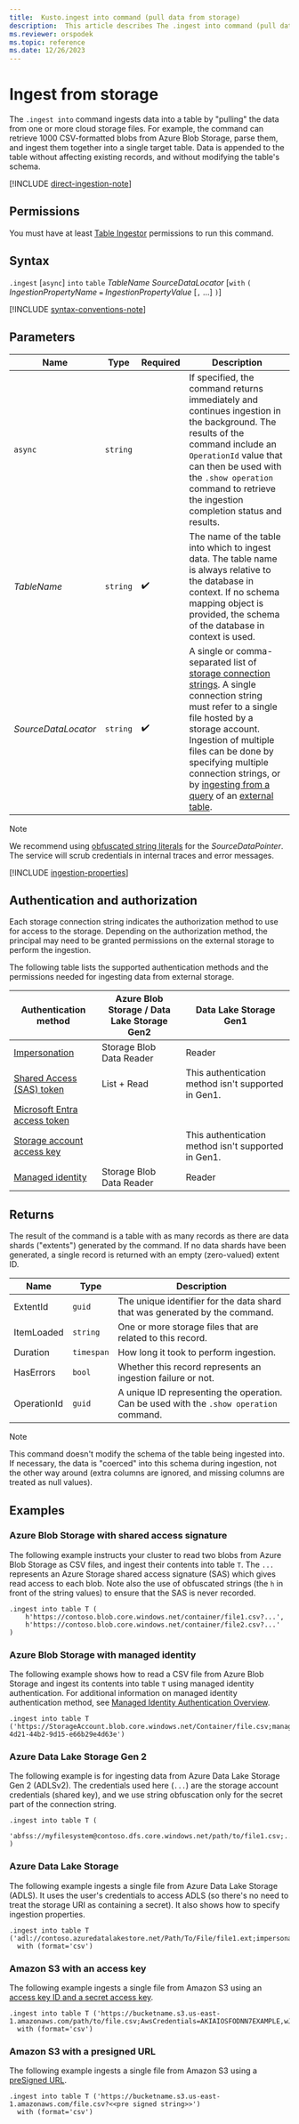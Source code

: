 ```yaml
---
title:  Kusto.ingest into command (pull data from storage)
description:  This article describes The .ingest into command (pull data from storage).
ms.reviewer: orspodek
ms.topic: reference
ms.date: 12/26/2023
---
```

# Ingest from storage

The `.ingest into` command ingests data into a table by "pulling" the data
from one or more cloud storage files.
For example, the command
can retrieve 1000 CSV-formatted blobs from Azure Blob Storage, parse
them, and ingest them together into a single target table.
Data is appended to the table
without affecting existing records, and without modifying the table's schema.

[!INCLUDE [direct-ingestion-note](../../includes/direct-ingestion-note.md)]

## Permissions

You must have at least [Table Ingestor](../../access-control/role-based-access-control.md) permissions to run this command.

## Syntax

`.ingest` [`async`] `into` `table` *TableName* *SourceDataLocator* [`with` `(` *IngestionPropertyName* `=` *IngestionPropertyValue* [`,` ...] `)`]

[!INCLUDE [syntax-conventions-note](../../includes/syntax-conventions-note.md)]

## Parameters

|Name|Type|Required|Description|
|--|--|--|--|
|`async`| `string` ||If specified, the command returns immediately and continues ingestion in the background. The results of the command include an `OperationId` value that can then be used with the `.show operation` command to retrieve the ingestion completion status and results.|
|*TableName*| `string` | :heavy_check_mark:|The name of the table into which to ingest data. The table name is always relative to the database in context. If no schema mapping object is provided, the schema of the database in context is used.|
|*SourceDataLocator*| `string` | :heavy_check_mark:|A single or comma-separated list of [storage connection strings](../../api/connection-strings/storage-connection-strings.md). A single connection string must refer to a single file hosted by a storage account. Ingestion of multiple files can be done by specifying multiple connection strings, or by [ingesting from a query](ingest-from-query.md) of an [external table](../../query/schema-entities/external-tables.md).|

> [!NOTE]
> We recommend using [obfuscated string literals](../../query/scalar-data-types/string.md#obfuscated-string-literals) for the *SourceDataPointer*. The service will scrub credentials in internal traces and error messages.

[!INCLUDE [ingestion-properties](../../includes/ingestion-properties.md)]

## Authentication and authorization

Each storage connection string indicates the authorization method to use for access to the storage. Depending on the authorization method, the principal may need to be granted permissions on the external storage to perform the ingestion.

The following table lists the supported authentication methods and the permissions needed for ingesting data from external storage.

|Authentication method|Azure Blob Storage / Data Lake Storage Gen2|Data Lake Storage Gen1|
|--|--|--|
|[Impersonation](../../api/connection-strings/storage-connection-strings.md#impersonation)|Storage Blob Data Reader|Reader|
|[Shared Access (SAS) token](../../api/connection-strings/storage-connection-strings.md#shared-access-sas-token)|List + Read|This authentication method isn't supported in Gen1.|
|[Microsoft Entra access token](../../api/connection-strings/storage-connection-strings.md#microsoft-entra-access-token)||
|[Storage account access key](../../api/connection-strings/storage-connection-strings.md#storage-account-access-key)||This authentication method isn't supported in Gen1.|
|[Managed identity](../../api/connection-strings/storage-connection-strings.md#managed-identity)|Storage Blob Data Reader|Reader|

## Returns

The result of the command is a table with as many records
as there are data shards ("extents") generated by the command.
If no data shards have been generated, a single record is returned
with an empty (zero-valued) extent ID.

|Name       |Type      |Description                                                                |
|-----------|----------|---------------------------------------------------------------------------|
|ExtentId   |`guid`    |The unique identifier for the data shard that was generated by the command.|
|ItemLoaded |`string`  |One or more storage files that are related to this record.             |
|Duration   |`timespan`|How long it took to perform ingestion.                                     |
|HasErrors  |`bool`    |Whether this record represents an ingestion failure or not.                |
|OperationId|`guid`    |A unique ID representing the operation. Can be used with the `.show operation` command.|

>[!NOTE]
> This command doesn't modify the schema of the table being ingested into. If necessary, the data is "coerced" into this schema during ingestion, not the other way around (extra columns are ignored, and missing columns are treated as null values).

## Examples

### Azure Blob Storage with shared access signature

The following example instructs your cluster to read two blobs from Azure Blob Storage
as CSV files, and ingest their contents into table `T`. The `...` represents
an Azure Storage shared access signature (SAS) which gives read access to each
blob. Note also the use of obfuscated strings (the `h` in front of the string
values) to ensure that the SAS is never recorded.

```kusto
.ingest into table T (
    h'https://contoso.blob.core.windows.net/container/file1.csv?...',
    h'https://contoso.blob.core.windows.net/container/file2.csv?...'
)
```

### Azure Blob Storage with managed identity

The following example shows how to read a CSV file from Azure Blob Storage and ingest its contents into table `T` using managed identity authentication. For additional information on managed identity authentication method, see [Managed Identity Authentication Overview](../../api/connection-strings/storage-connection-strings.md#managed-identity).

```kusto
.ingest into table T ('https://StorageAccount.blob.core.windows.net/Container/file.csv;managed_identity=802bada6-4d21-44b2-9d15-e66b29e4d63e')
```

### Azure Data Lake Storage Gen 2

The following example is for ingesting data from Azure Data Lake Storage Gen 2
(ADLSv2). The credentials used here (`...`) are the storage account credentials
(shared key), and we use string obfuscation only for the secret part of the
connection string.

```kusto
.ingest into table T (
  'abfss://myfilesystem@contoso.dfs.core.windows.net/path/to/file1.csv;...'
)
```

### Azure Data Lake Storage

The following example ingests a single file from Azure Data Lake Storage (ADLS).
It uses the user's credentials to access ADLS (so there's no need to treat
the storage URI as containing a secret). It also shows how to specify ingestion
properties.

```kusto
.ingest into table T ('adl://contoso.azuredatalakestore.net/Path/To/File/file1.ext;impersonate')
  with (format='csv')
```

### Amazon S3 with an access key

The following example ingests a single file from Amazon S3 using an [access key ID and a secret access key](https://docs.aws.amazon.com/general/latest/gr/aws-sec-cred-types.html#access-keys-and-secret-access-keys).

```kusto
.ingest into table T ('https://bucketname.s3.us-east-1.amazonaws.com/path/to/file.csv;AwsCredentials=AKIAIOSFODNN7EXAMPLE,wJalrXUtnFEMI/K7MDENG/bPxRfiCYEXAMPLEKEY')
  with (format='csv')
```

### Amazon S3 with a presigned URL

The following example ingests a single file from Amazon S3 using a [preSigned URL](https://docs.aws.amazon.com/AmazonS3/latest/userguide/ShareObjectPreSignedURL.html).

```kusto
.ingest into table T ('https://bucketname.s3.us-east-1.amazonaws.com/file.csv?<<pre signed string>>')
  with (format='csv')
```
